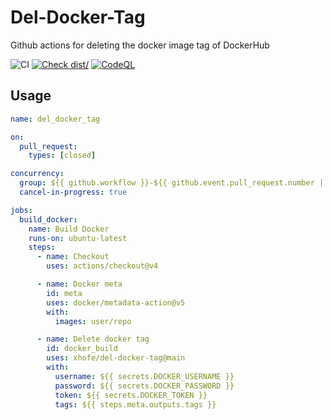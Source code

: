 # Del-Docker-Tag

Github actions for deleting the docker image tag of DockerHub

![CI](https://github.com/actions/typescript-action/actions/workflows/ci.yml/badge.svg)
[![Check dist/](https://github.com/actions/typescript-action/actions/workflows/check-dist.yml/badge.svg)](https://github.com/actions/typescript-action/actions/workflows/check-dist.yml)
[![CodeQL](https://github.com/actions/typescript-action/actions/workflows/codeql-analysis.yml/badge.svg)](https://github.com/actions/typescript-action/actions/workflows/codeql-analysis.yml)

## Usage

```yml
name: del_docker_tag

on:
  pull_request:
    types: [closed]

concurrency:
  group: ${{ github.workflow }}-${{ github.event.pull_request.number || github.ref }}
  cancel-in-progress: true

jobs:
  build_docker:
    name: Build Docker
    runs-on: ubuntu-latest
    steps:
      - name: Checkout
        uses: actions/checkout@v4

      - name: Docker meta
        id: meta
        uses: docker/metadata-action@v5
        with:
          images: user/repo

      - name: Delete docker tag
        id: docker_build
        uses: xhofe/del-docker-tag@main
        with:
          username: ${{ secrets.DOCKER_USERNAME }}
          password: ${{ secrets.DOCKER_PASSWORD }}
          token: ${{ secrets.DOCKER_TOKEN }}
          tags: ${{ steps.meta.outputs.tags }}
```